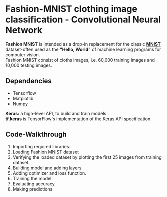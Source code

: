 <h1>Fashion-MNIST clothing image classification - Convolutional Neural Network</h1>

<b>Fashion MNIST</b> is intended as a drop-in replacement for the classic <b><a href="https://github.com/rajatvisitme/cnn_mnist" target="_blank"><abbr title="MNIST handwritten digits classification">MNIST</abbr></a></b> dataset-often used as the <b>"Hello, World"</b> of machine learning programs for computer vision.<br/>
Fashion MNIST consist of cloths images, i.e. 60,000 training images and 10,000 testing images.

<h2>Dependencies</h2>
<ul>
  <li>Tensorflow</li>
  <li>Matplotlib</li>
  <li>Numpy</li>
</ul>

 <b>Keras:</b> a high-level API, to build and train models<br/>
 <b>tf.keras</b> is TensorFlow's implementation of the Keras API specification.
 
 <h2>Code-Walkthrough</h2>
 
 1. Importing required libraries.
 2. Loading Fashion MNIST dataset
 3. Verifying the loaded dataset by plotting the first 25 images from training dataset.
 3. Building model and adding layers.
 4. Adding optimizer and loss function.
 5. Training the model.
 6. Evaluating accuracy.
 7. Making predictions.
